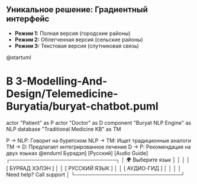 ## Уникальное решение: Градиентный интерфейс
- **Режим 1:** Полная версия (городские районы)
- **Режим 2:** Облегченная версия (сельские районы) 
- **Режим 3:** Текстовая версия (спутниковая связь)

@startuml
# В 3-Modelling-And-Design/Telemedicine-Buryatia/buryat-chatbot.puml

actor "Patient" as P
actor "Doctor" as D
component "Buryat NLP Engine" as NLP
database "Traditional Medicine KB" as TM

P -> NLP: Говорит на бурятском
NLP -> TM: Ищет традиционные аналоги
TM -> D: Предлагает интегрированное лечение
D -> P: Рекомендация на двух языках
@enduml
Бурэдэл] [Русский] [Audio Guide]
┌─────────────────────────────┐
│ 🌍 Выберите язык │
│ │
│ [ БУРЯАД ХЭЛЭН ] │
│ [ РУССКИЙ ЯЗЫК ] │
│ [ АУДИО-ГИД ] │
│ │
│ Need help? Call support │
└─────────────────────────────┘
